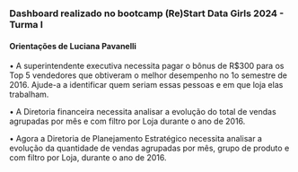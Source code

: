 ### Dashboard realizado no bootcamp (Re)Start Data Girls 2024 - Turma I
#### Orientações de Luciana Pavanelli

• A superintendente executiva necessita pagar o bônus de
R$300 para os Top 5 vendedores que obtiveram o melhor
desempenho no 1o semestre de 2016. Ajude-a a
identificar quem seriam essas pessoas e em que loja
elas trabalham.

• A Diretoria financeira necessita analisar a evolução do
total de vendas agrupadas por mês e com filtro por Loja
durante o ano de 2016.

• Agora a Diretoria de Planejamento Estratégico necessita
analisar a evolução da quantidade de vendas agrupadas
por mês, grupo de produto e com filtro por Loja, durante
o ano de 2016.
